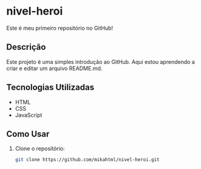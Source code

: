 ﻿# nivel-heroi
Este é meu primeiro repositório no GitHub!

## Descrição

Este projeto é uma simples introdução ao GitHub. Aqui estou aprendendo a criar e editar um arquivo README.md.

## Tecnologias Utilizadas

- HTML
- CSS
- JavaScript

## Como Usar

1. Clone o repositório:
   ```bash
   git clone https://github.com/mikahtml/nivel-heroi.git
